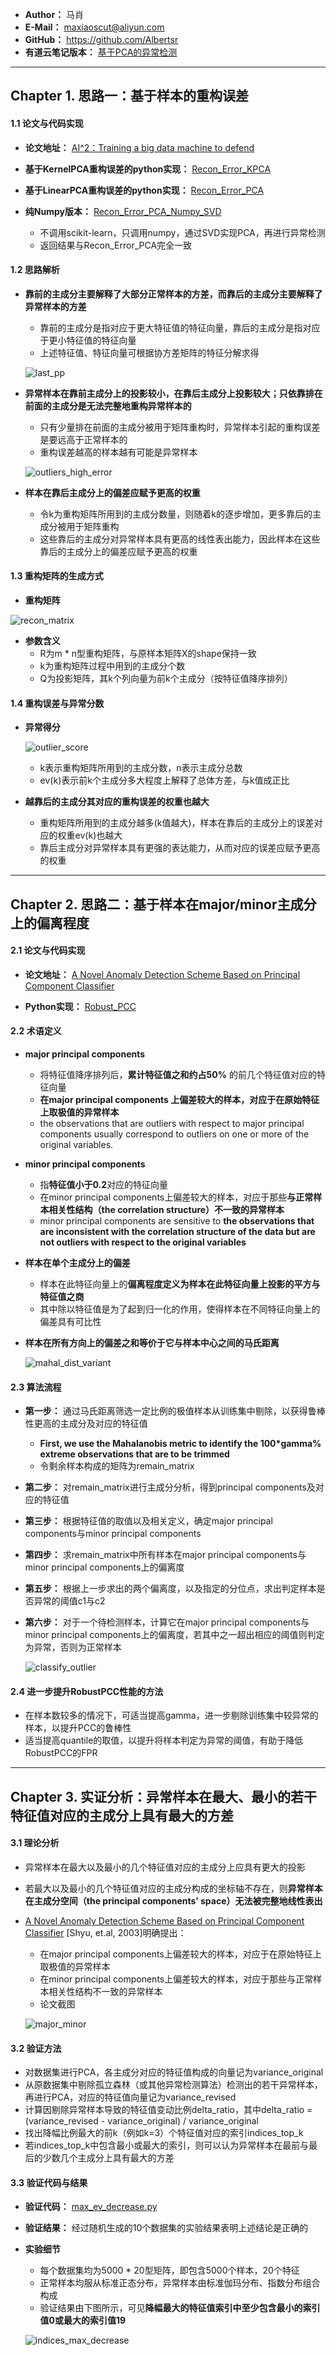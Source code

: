 - **Author：** 马肖
- **E-Mail：** maxiaoscut@aliyun.com
- **GitHub：**  https://github.com/Albertsr
- **有道云笔记版本：** [基于PCA的异常检测](http://note.youdao.com/noteshare?id=6c103b5af77b8c0c9b70d216bab60b11&sub=F02EFA86A9DC47E38A9ACDEA2C5CBB83)

---

## Chapter 1. 思路一：基于样本的重构误差

#### 1.1 论文与代码实现

- **论文地址：** [AI^2：Training a big data machine to defend](https://github.com/Albertsr/Anomaly-Detection/blob/master/UnSupervised-Based%20on%20PCA/Papers/AI2%20_%20Training%20a%20big%20data%20machine%20to%20defend.pdf)

- **基于KernelPCA重构误差的python实现：** [Recon_Error_KPCA](https://github.com/Albertsr/Anomaly-Detection/blob/master/UnSupervised-Based%20on%20PCA/Recon_Error_KPCA.py)
 
- **基于LinearPCA重构误差的python实现：** [Recon_Error_PCA](https://github.com/Albertsr/Anomaly-Detection/blob/master/UnSupervised-Based%20on%20PCA/Recon_Error_PCA.py)
  
- **纯Numpy版本：** [Recon_Error_PCA_Numpy_SVD](https://github.com/Albertsr/Anomaly-Detection/blob/master/UnSupervised-Based%20on%20PCA/Recon_Error_PCA_Numpy_SVD.py) 
    - 不调用scikit-learn，只调用numpy，通过SVD实现PCA，再进行异常检测
    - 返回结果与Recon_Error_PCA完全一致

#### 1.2 思路解析
- **靠前的主成分主要解释了大部分正常样本的方差，而靠后的主成分主要解释了异常样本的方差** 
  - 靠前的主成分是指对应于更大特征值的特征向量，靠后的主成分是指对应于更小特征值的特征向量
  - 上述特征值、特征向量可根据协方差矩阵的特征分解求得
  
  ![last_pp](https://github.com/Albertsr/Anomaly-Detection/blob/master/UnSupervised-Based%20on%20PCA/Pics/last_pp.jpg)
  
- **异常样本在靠前主成分上的投影较小，在靠后主成分上投影较大；只依靠排在前面的主成分是无法完整地重构异常样本的** 
  - 只有少量排在前面的主成分被用于矩阵重构时，异常样本引起的重构误差是要远高于正常样本的
  - 重构误差越高的样本越有可能是异常样本
  
  ![outliers_high_error](https://github.com/Albertsr/Anomaly-Detection/blob/master/UnSupervised-Based%20on%20PCA/Pics/outliers_high_error.jpg)
   
- **样本在靠后主成分上的偏差应赋予更高的权重** 
  - 令k为重构矩阵所用到的主成分数量，则随着k的逐步增加，更多靠后的主成分被用于矩阵重构
  - 这些靠后的主成分对异常样本具有更高的线性表出能力，因此样本在这些靠后的主成分上的偏差应赋予更高的权重

#### 1.3 重构矩阵的生成方式
- **重构矩阵**

 ![recon_matrix](https://github.com/Albertsr/Anomaly-Detection/blob/master/UnSupervised-Based%20on%20PCA/Pics/recon_matrix.jpg)
  
- **参数含义**  
  - R为m * n型重构矩阵，与原样本矩阵X的shape保持一致
  - k为重构矩阵过程中用到的主成分个数
  - Q为投影矩阵，其k个列向量为前k个主成分（按特征值降序排列）

#### 1.4 重构误差与异常分数
- **异常得分**  
  
  ![outlier_score](https://github.com/Albertsr/Anomaly-Detection/blob/master/UnSupervised-Based%20on%20PCA/Pics/outlierscore.jpg)
  - k表示重构矩阵所用到的主成分数，n表示主成分总数
  - ev(k)表示前k个主成分多大程度上解释了总体方差，与k值成正比

- **越靠后的主成分其对应的重构误差的权重也越大** 
  - 重构矩阵所用到的主成分越多(k值越大)，样本在靠后的主成分上的误差对应的权重ev(k)也越大
  - 靠后主成分对异常样本具有更强的表达能力，从而对应的误差应赋予更高的权重

---

## Chapter 2. 思路二：基于样本在major/minor主成分上的偏离程度
#### 2.1 论文与代码实现
- **论文地址：** [A Novel Anomaly Detection Scheme Based on Principal Component Classifier](https://github.com/Albertsr/Anomaly-Detection/blob/master/UnSupervised-Based%20on%20PCA/Papers/A%20Novel%20Anomaly%20Detection%20Scheme%20Based%20on%20Principal%20Component%20Classifier.pdf)

- **Python实现：** [Robust_PCC](https://github.com/Albertsr/Anomaly-Detection/blob/master/UnSupervised-Based%20on%20PCA/Robust_PCC.py) 

#### 2.2 术语定义
- **major principal components**
  - 将特征值降序排列后，**累计特征值之和约占50%** 的前几个特征值对应的特征向量
  - **在major principal components 上偏差较大的样本，对应于在原始特征上取极值的异常样本**
  - the observations that are outliers with respect to major principal components usually correspond to outliers on one or more
of the original variables. 

- **minor principal components**
  - 指**特征值小于0.2**对应的特征向量
  - 在minor principal components上偏差较大的样本，对应于那些**与正常样本相关性结构（the correlation structure）不一致的异常样本**
  - minor principal components are sensitive to **the observations that are inconsistent with the correlation structure of the data but
are not outliers with respect to the original variables**

- **样本在单个主成分上的偏差**
  - 样本在此特征向量上的**偏离程度定义为样本在此特征向量上投影的平方与特征值之商**
  - 其中除以特征值是为了起到归一化的作用，使得样本在不同特征向量上的偏差具有可比性
     
- **样本在所有方向上的偏差之和等价于它与样本中心之间的马氏距离**
   
   ![mahal_dist_variant](https://github.com/Albertsr/Anomaly-Detection/blob/master/UnSupervised-Mahalanobis%20Distance/Pics/%E9%A9%AC%E6%B0%8F%E8%B7%9D%E7%A6%BB%E5%8F%98%E4%BD%93.jpg)

#### 2.3 算法流程
- **第一步：** 通过马氏距离筛选一定比例的极值样本从训练集中剔除，以获得鲁棒性更高的主成分及对应的特征值
  - **First, we use the Mahalanobis metric to identify the 100*gamma% extreme observations that are to be trimmed**
  - 令剩余样本构成的矩阵为remain_matrix 
  
- **第二步：** 对remain_matrix进行主成分分析，得到principal components及对应的特征值
- **第三步：** 根据特征值的取值以及相关定义，确定major principal components与minor principal components
- **第四步：** 求remain_matrix中所有样本在major principal components与minor principal components上的偏离度
- **第五步：** 根据上一步求出的两个偏离度，以及指定的分位点，求出判定样本是否异常的阈值c1与c2
- **第六步：** 对于一个待检测样本，计算它在major principal components与minor principal components上的偏离度，若其中之一超出相应的阈值则判定为异常，否则为正常样本
   
    ![classify_outlier](https://github.com/Albertsr/Anomaly-Detection/blob/master/UnSupervised-Based%20on%20PCA/Pics/classify_outlier.jpg)

#### 2.4 进一步提升RobustPCC性能的方法
- 在样本数较多的情况下，可适当提高gamma，进一步剔除训练集中较异常的样本，以提升PCC的鲁棒性
- 适当提高quantile的取值，以提升将样本判定为异常的阈值，有助于降低RobustPCC的FPR

---

## Chapter 3. 实证分析：异常样本在最大、最小的若干特征值对应的主成分上具有最大的方差

#### 3.1 理论分析
- 异常样本在最大以及最小的几个特征值对应的主成分上应具有更大的投影
- 若最大以及最小的几个特征值对应的主成分构成的坐标轴不存在，则**异常样本在主成分空间（the principal components’ space）无法被完整地线性表出**
- [A Novel Anomaly Detection Scheme Based on Principal Component Classifier](https://github.com/Albertsr/Anomaly-Detection/blob/master/UnSupervised-Based%20on%20PCA/Papers/A%20Novel%20Anomaly%20Detection%20Scheme%20Based%20on%20Principal%20Component%20Classifier.pdf) [Shyu, et.al, 2003]明确提出：
  - 在major principal components上偏差较大的样本，对应于在原始特征上取极值的异常样本
  - 在minor principal components上偏差较大的样本，对应于那些与正常样本相关性结构不一致的异常样本
  - 论文截图
  
   ![major_minor](https://github.com/Albertsr/Anomaly-Detection/blob/master/UnSupervised-Based%20on%20PCA/Pics/major_minor.jpg)
    
#### 3.2 验证方法
- 对数据集进行PCA，各主成分对应的特征值构成的向量记为variance_original 
- 从原数据集中剔除孤立森林（或其他异常检测算法）检测出的若干异常样本，再进行PCA，对应的特征值向量记为variance_revised 
- 计算因剔除异常样本导致的特征值变动比例delta_ratio，其中delta_ratio = (variance_revised - variance_original) / variance_original
- 找出降幅比例最大的前k（例如k=3）个特征值对应的索引indices_top_k
- 若indices_top_k中包含最小或最大的索引，则可以认为异常样本在最前与最后的少数几个主成分上具有最大的方差
 
#### 3.3 验证代码与结果
- **验证代码：** [max_ev_decrease.py](https://github.com/Albertsr/Anomaly-Detection/blob/master/UnSupervised-Based%20on%20PCA/max_ev_decrease.py)
- **验证结果：** 经过随机生成的10个数据集的实验结果表明上述结论是正确的
- **实验细节**
  - 每个数据集均为5000 * 20型矩阵，即包含5000个样本，20个特征
  - 正常样本均服从标准正态分布，异常样本由标准伽玛分布、指数分布组合构成
  - 验证结果由下图所示，可见**降幅最大的特征值索引中至少包含最小的索引值0或最大的索引值19**
  
  ![indices_max_decrease](https://github.com/Albertsr/Anomaly-Detection/blob/master/UnSupervised-Based%20on%20PCA/Pics/indices_max_decrease.jpg)
